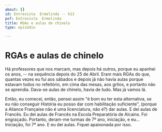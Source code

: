 ```yaml
---
about: []
id: Entrevista  Ermelinda -- h13
pof: Entrevista  Ermelinda
title: RGAs e aulas de chinelo
type: episódio

---
```

# RGAs e aulas de chinelo


Há professores que nos marcam, mas depois há outros, porque eu apanhei os anos, -- na sequência
depois do 25 de Abril.
Eram mais RGAs do que, quantas vezes eu fui aos sábados e depois já não havia aulas porque
estavam todos no refeitório, em cima das mesas, aos gritos, e portanto não se aprendia.
Dava-se aulas de chinelo, havia de tudo.
Mas já vamos lá.

Então, eu comecei, então, pensei assim "é bom eu ter esta alternativa, se eu não conseguir
História eu posso dar com habilitação suficiente", (porque a Aliance Française não é uma licenciatura,
não é?) dar aulas.
E dei aulas de Francês.
Eu dei aulas de Francês na Escola Preparatória de Alcains.
Foi engraçado.
Portanto, deram-me turmas de 7º ano, iniciação, e eu...
Iniciação, foi 7º ano.
E eu dei aulas.
Fiquei apaixonada por isso.

